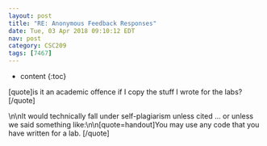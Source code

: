 ```yaml
---
layout: post
title: "RE: Anonymous Feedback Responses"
date: Tue, 03 Apr 2018 09:10:12 EDT
nav: post
category: CSC209
tags: [7467]
---
```


* content
{:toc}

[quote]is it an academic offence if I copy the stuff I wrote for the labs?[/quote]
<!-- more -->
<p>\n\nIt would technically fall under self-plagiarism unless cited ... or unless we said something like:\n\n[quote=handout]You may use any code that you have written for a lab. [/quote]</p>
